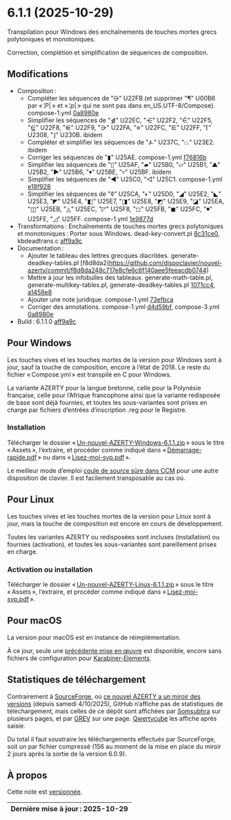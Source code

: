 # 6.1.1 (2025-10-29)

Transpilation pour Windows des enchaînements de touches mortes grecs polytoniques et monotoniques.

Correction, complétion et simplification de séquences de composition.

## Modifications

* Composition :
	* Compléter les séquences de "⋻" U22FB (et supprimer "¶" U00B6 par « ¦P| » et « ¦p| » qui ne sont pas dans en_US.UTF-8/Compose). compose-1.yml [0a8980e](https://github.com/dispoclavier/nouvel-azerty/commit/0a8980ef1bb08bbcb867e1ec00cdcc978d938889)
	* Simplifier les séquences de "⋬" U22EC, "⋲" U22F2, "⋵" U22F5, "⋸" U22F8, "⋹" U22F9, "⋺" U22FA, "⋼" U22FC, "⋿" U22FF, "⌈" U2308, "⌋" U230B. ibidem
	* Compléter et simplifier les séquences de "⍼" U237C, "⏢" U23E2. ibidem
	* Corriger les séquences de "▮" U25AE. compose-1.yml [f76816b](https://github.com/dispoclavier/nouvel-azerty/commit/f76816bb88bb66fea8acb5a1da3ac35334309cb6)
	* Simplifier les séquences de "▯" U25AF, "▰" U25B0, "▱" U25B1, "▲" U25B2, "▶" U25B6, "▾" U25BE, "▿" U25BF. ibidem
	* Simplifier les séquences de "◀" U25C0, "◁" U25C1. compose-1.yml [e18f928](https://github.com/dispoclavier/nouvel-azerty/commit/e18f9288c5314d38f3e7d67cae1fd59a87eb04c6)
	* Simplifier les séquences de "◊" U25CA, "◐" U25D0, "◢" U25E2, "◣" U25E3, "◤" U25E4, "◧" U25E7, "◨" U25E8, "◩" U25E9, "◪" U25EA, "◫" U25EB, "◬" U25EC, "◸" U25F8, "◻" U25FB, "◼" U25FC, "◾" U25FE, "◿" U25FF. compose-1.yml [1e9877d](https://github.com/dispoclavier/nouvel-azerty/commit/1e9877de5f466580266c5ae832daa224ffdbf68c)
* Transformations : Enchaînements de touches mortes grecs polytoniques et monotoniques : Porter sous Windows. dead-key-convert.pl [8c31ce0](https://github.com/dispoclavier/nouvel-azerty/commit/8c31ce0f94b27ffa54793e9972cd19aa77906a80), kbdeadtrans.c [aff9a9c](https://github.com/dispoclavier/nouvel-azerty/commit/aff9a9c06dc835525af7e0fef085c912dcee193b)
* Documentation :
	* Ajouter le tableau des lettres grecques diacritées. generate-deadkey-tables.pl [f8d8da2(https://github.com/dispoclavier/nouvel-azerty/commit/f8d8da248c717e8cfe6c6f140aee5feeacdb0744)
	* Mettre à jour les infobulles des tableaux. generate-math-table.pl, generate-multikey-tables.pl, generate-deadkey-tables.pl [1071cc4](https://github.com/dispoclavier/nouvel-azerty/commit/1071cc4445b523f5f4d0142f310db9902e9b9efd), [a1458e8](https://github.com/dispoclavier/nouvel-azerty/commit/a1458e83cdd4c9789f0fb157cb7aaba30f8873dc)
	* Ajouter une note juridique. compose-1.yml [73efbca](https://github.com/dispoclavier/nouvel-azerty/commit/73efbca712887774d7fd1bab1f5b313f962b00f2)
	* Corriger des annotations. compose-1.yml [d4d59bf](https://github.com/dispoclavier/nouvel-azerty/commit/d4d59bf271b1fa27ad9e51a8742ee014c7dbfbcd), compose-3.yml [0a8980e](https://github.com/dispoclavier/nouvel-azerty/commit/0a8980ef1bb08bbcb867e1ec00cdcc978d938889)
* Build : 6.1.1.0 [aff9a9c](https://github.com/dispoclavier/nouvel-azerty/commit/aff9a9c06dc835525af7e0fef085c912dcee193b)

## Pour Windows

Les touches vives et les touches mortes de la version pour Windows sont à jour, sauf la touche de composition, encore à l’état de 2018. Le reste du fichier « Compose.yml » est transpilé en C pour Windows.

La variante AZERTY pour la langue bretonne, celle pour la Polynésie française, celle pour l’Afrique francophone ainsi que la variante redisposée de base sont déjà fournies, et toutes les sous-variantes sont prises en charge par fichiers d’entrées d’inscription .reg pour le Registre.

### Installation

Télécharger le dossier « [Un-nouvel-AZERTY-Windows-6.1.1.zip](https://github.com/dispoclavier/nouvel-azerty/releases/download/6.1.1/Un-nouvel-AZERTY-Windows-6.1.1.zip) » sous le titre « Assets », l’extraire, et procéder comme indiqué dans « [Démarrage-rapide.pdf](https://github.com/dispoclavier/nouvel-azerty/blob/main/windows/D%C3%A9marrage-rapide.md) » ou dans « [Lisez-moi-svp.pdf](https://github.com/dispoclavier/nouvel-azerty/blob/main/windows/Lisez-moi-svp.md) ».

Le meilleur mode d’emploi [coule de source sûre dans CCM](https://www.commentcamarche.net/informatique/windows/33353-majuscules-accentuees-windows-quad/) pour une autre disposition de clavier. Il est facilement transposable au cas où.

## Pour Linux

Les touches vives et les touches mortes de la version pour Linux sont à jour, mais la touche de composition est encore en cours de développement.

Toutes les variantes AZERTY ou redisposées sont incluses (installation) ou fournies (activation), et toutes les sous-variantes sont pareillement prises en charge.

### Activation ou installation

Télécharger le dossier « [Un-nouvel-AZERTY-Linux-6.1.1.zip](https://github.com/dispoclavier/nouvel-azerty/releases/download/6.1.1/Un-nouvel-AZERTY-Linux-6.1.1.zip) » sous le titre « Assets », l’extraire, et procéder comme indiqué dans « [Lisez-moi-svp.pdf](https://github.com/dispoclavier/nouvel-azerty/blob/main/linux-chromeos/Lisez-moi-svp.md) ».

## Pour macOS

La version pour macOS est en instance de réimplémentation.

À ce jour, seule une [précédente mise en œuvre](https://dispoclavier.com/doc/kbfrintu/#macos) est disponible, encore sans fichiers de configuration pour [Karabiner-Elements](https://karabiner-elements.pqrs.org).

## Statistiques de téléchargement

Contrairement à [SourceForge](https://medium.com/@carlspring/the-rise-fall-and-resurgence-of-sourceforge-what-happened-to-the-open-source-pioneer-527e9288f9bb), où [ce nouvel AZERTY a un miroir des versions](https://sourceforge.net/projects/nouvel-azerty/) (depuis samedi 4/10/2025), GitHub n’affiche pas de statistiques de téléchargement, mais celles de ce dépôt sont affichées par [Somsubhra](https://somsubhra.github.io/github-release-stats/?username=dispoclavier&repository=nouvel-azerty&page=1&per_page=100) sur plusieurs pages, et par [GREV](https://hanadigital.github.io/grev/?user=dispoclavier&repo=nouvel-azerty) sur une page. [Qwertycube](https://qwertycube.com/github-release-stats/) les affiche après saisie.

Du total il faut soustraire les téléchargements effectués par SourceForge, soit un par fichier compressé (156 au moment de la mise en place du miroir 2 jours après la sortie de la version 6.0.9).

## À propos

Cette note est [versionnée](https://github.com/dispoclavier/nouvel-azerty/blob/main/Note-de-version.md).

| Dernière mise à jour : 2025-10-29 |
|-|
